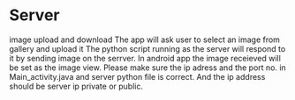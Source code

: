 # Server
image upload and download
The app will ask user to select an image from gallery and upload it
The python script running as the server will respond to it by sending image on the serrver.
In android app the image receieved will be set as the image view.
Please make sure the ip adress and the port no. in Main_activity.java and server python file is correct.
And the ip address should be server ip private or public.
